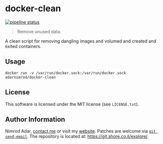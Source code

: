 # docker-clean

[![pipeline status](https://git.shore.co.il/nimrod/docker-clean/badges/master/pipeline.svg)](https://git.shore.co.il/nimrod/docker-clean/-/commits/master)

> Remove unused data.

A clean script for removing dangling images and volumed and created and exited
containers.

## Usage

```
docker run -v /var/run/docker.sock:/var/run/docker.sock adarnimrod/docker-clean
```

## License

This software is licensed under the MIT license (see `LICENSE.txt`).

## Author Information

Nimrod Adar, [contact me](mailto:nimrod@shore.co.il) or visit my
[website](https://www.shore.co.il/). Patches are welcome via
[`git send-email`](http://git-scm.com/book/en/v2/Git-Commands-Email). The repository
is located at: <https://git.shore.co.il/explore/>.
